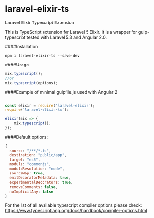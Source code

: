 # laravel-elixir-ts
Laravel Elixir Typescript Extension


This is TypeScript extension for Laravel 5 Elixir. It is a wrapper for gulp-typescript tested with Laravel 5.3 and Angular 2.0.

####Installation
```
npm i laravel-elixir-ts --save-dev
```

####Usage
```js
mix.typescript();
//or
mix.typescript(options);
```

####Example of minimal gulpfile.js used with Angular 2 
```js

const elixir = require('laravel-elixir');
require('laravel-elixir-ts');

elixir(mix => {
    mix.typescript();
});
```

####Default options:
```js
{
  source: "/**/*.ts",
  destination: "public/app",
  target: "es5",
  module: "commonjs",
  moduleResolution: "node",
  sourceMap: true,
  emitDecoratorMetadata: true,
  experimentalDecorators: true,
  removeComments: false,
  noImplicitAny: false
}
```

For the list of all available typescript compiler options please check:
https://www.typescriptlang.org/docs/handbook/compiler-options.html




